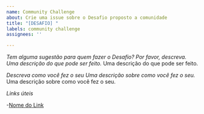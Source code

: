 ```yaml
---
name: Community Challenge
about: Crie uma issue sobre o Desafio proposto a comunidade
title: "[DESAFIO] "
labels: community challenge
assignees: ''

---
```


*Tem alguma sugestão para quem fazer o Desafio? Por favor, descreva. Uma descrição do que pode ser feito.*
Uma descrição do que pode ser feito.

*Descreva como você fez o seu Uma descrição sobre como você fez o seu.*
Uma descrição sobre como você fez o seu.

*Links úteis*

-[Nome do Link](URL)
